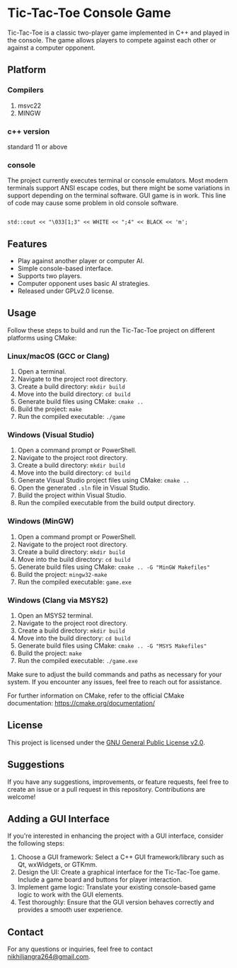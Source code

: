 # Tic-Tac-Toe Console Game

Tic-Tac-Toe is a classic two-player game implemented in C++ and played in the console. The game allows players to compete against each other or against a computer opponent.

## Platform
###	Compilers
1. msvc22
1. MINGW

### c++ version
standard 11 or above

### console
The project currently executes terminal or console emulators.
Most modern terminals support ANSI escape codes, but there might be some variations in support depending on the terminal software.
GUI game is in work. This line of code may cause some problem in old console software.

<code>
std::cout << "\033[1;3" << WHITE << ";4" << BLACK << 'm';
</code>

## Features

- Play against another player or computer AI.
- Simple console-based interface.
- Supports two players.
- Computer opponent uses basic AI strategies.
- Released under GPLv2.0 license.

## Usage
Follow these steps to build and run the Tic-Tac-Toe project on different platforms using CMake:

### Linux/macOS (GCC or Clang)

1. Open a terminal.
2. Navigate to the project root directory.
3. Create a build directory: `mkdir build`
4. Move into the build directory: `cd build`
5. Generate build files using CMake: `cmake ..`
6. Build the project: `make`
7. Run the compiled executable: `./game`

### Windows (Visual Studio)

1. Open a command prompt or PowerShell.
2. Navigate to the project root directory.
3. Create a build directory: `mkdir build`
4. Move into the build directory: `cd build`
5. Generate Visual Studio project files using CMake: `cmake ..`
6. Open the generated `.sln` file in Visual Studio.
7. Build the project within Visual Studio.
8. Run the compiled executable from the build output directory.

### Windows (MinGW)

1. Open a command prompt or PowerShell.
2. Navigate to the project root directory.
3. Create a build directory: `mkdir build`
4. Move into the build directory: `cd build`
5. Generate build files using CMake: `cmake .. -G "MinGW Makefiles"`
6. Build the project: `mingw32-make`
7. Run the compiled executable: `game.exe`

### Windows (Clang via MSYS2)

1. Open an MSYS2 terminal.
2. Navigate to the project root directory.
3. Create a build directory: `mkdir build`
4. Move into the build directory: `cd build`
5. Generate build files using CMake: `cmake .. -G "MSYS Makefiles"`
6. Build the project: `make`
7. Run the compiled executable: `./game.exe`


Make sure to adjust the build commands and paths as necessary for your system. If you encounter any issues, feel free to reach out for assistance.

For further information on CMake, refer to the official CMake documentation: https://cmake.org/documentation/

## License

This project is licensed under the [GNU General Public License v2.0](LICENSE.txt).

## Suggestions

If you have any suggestions, improvements, or feature requests, feel free to create an issue or a pull request in this repository. Contributions are welcome!

## Adding a GUI Interface

If you're interested in enhancing the project with a GUI interface, consider the following steps:

1. Choose a GUI framework: Select a C++ GUI framework/library such as Qt, wxWidgets, or GTKmm.
2. Design the UI: Create a graphical interface for the Tic-Tac-Toe game. Include a game board and buttons for player interaction.
3. Implement game logic: Translate your existing console-based game logic to work with the GUI elements.
4. Test thoroughly: Ensure that the GUI version behaves correctly and provides a smooth user experience.

## Contact

For any questions or inquiries, feel free to contact [nikhiljangra264@gmail.com](mailto:nikhiljangra264@gmail.com).
